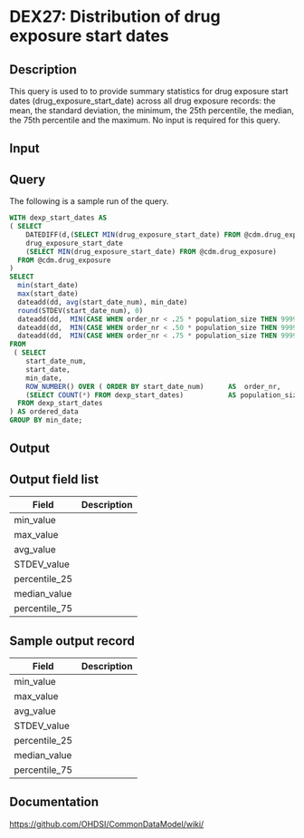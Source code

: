 <!---
Group:drug exposure
Name:DEX27 Distribution of drug exposure start dates
Author:Patrick Ryan
CDM Version: 5.0
-->

# DEX27: Distribution of drug exposure start dates

## Description
This query is used to to provide summary statistics for drug exposure start dates (drug_exposure_start_date) across all drug exposure records: the mean, the standard deviation, the minimum, the 25th percentile, the median, the 75th percentile and the maximum. No input is required for this query.

## Input <None>
## Query
The following is a sample run of the query.  

```sql
WITH dexp_start_dates AS 
( SELECT
    DATEDIFF(d,(SELECT MIN(drug_exposure_start_date) FROM @cdm.drug_exposure), drug_exposure_start_date) AS start_date_num,
    drug_exposure_start_date                                                                             AS start_date,
    (SELECT MIN(drug_exposure_start_date) FROM @cdm.drug_exposure)                                       AS min_date
  FROM @cdm.drug_exposure
)
SELECT
  min(start_date)                                                                                             AS min_date,
  max(start_date)                                                                                             AS max_date,
  dateadd(dd, avg(start_date_num), min_date)                                                                  AS avg_date,
  round(STDEV(start_date_num), 0)                                                                             AS stdev_days,
  dateadd(dd,  MIN(CASE WHEN order_nr < .25 * population_size THEN 999999 ELSE start_date_num END), min_date) AS percentile_25_date,
  dateadd(dd,  MIN(CASE WHEN order_nr < .50 * population_size THEN 999999 ELSE start_date_num END), min_date) AS median_date,
  dateadd(dd,  MIN(CASE WHEN order_nr < .75 * population_size THEN 999999 ELSE start_date_num END), min_date) AS percentile_75_date
FROM 
 ( SELECT 
    start_date_num,                                                              
    start_date,
    min_date,
    ROW_NUMBER() OVER ( ORDER BY start_date_num)      AS  order_nr,
    (SELECT COUNT(*) FROM dexp_start_dates)           AS population_size
  FROM dexp_start_dates
) AS ordered_data
GROUP BY min_date;
```

## Output

## Output field list

|  Field |  Description |
| --- | --- |
| min_value |   |
| max_value |   |
| avg_value |   |
| STDEV_value |   |
| percentile_25 |   |
| median_value |   |
| percentile_75 |   |

## Sample output record

|  Field |  Description |
| --- | --- |
| min_value |   |
| max_value |   |
| avg_value |   |
| STDEV_value |   |
| percentile_25 |   |
| median_value |   |
| percentile_75 |   |


## Documentation
https://github.com/OHDSI/CommonDataModel/wiki/
